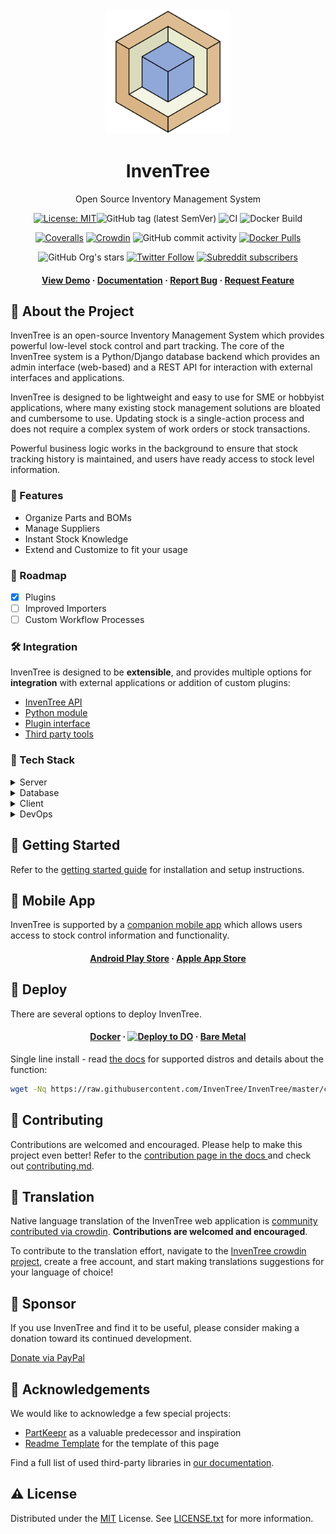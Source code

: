 <div align="center">
  <img src="images/logo/inventree.png" alt="InvenTree logo" width="200" height="auto" />
  <h1>InvenTree</h1>
  <p>Open Source Inventory Management System </p>

<!-- Badges -->
[![License: MIT](https://img.shields.io/badge/License-MIT-yellow.svg)](https://opensource.org/licenses/MIT)![GitHub tag (latest SemVer)](https://img.shields.io/github/v/tag/inventree/inventree)
![CI](https://github.com/inventree/inventree/actions/workflows/qc_checks.yaml/badge.svg)
![Docker Build](https://github.com/inventree/inventree/actions/workflows/docker.yaml/badge.svg)

[![Coveralls](https://img.shields.io/coveralls/github/inventree/InvenTree)](https://coveralls.io/github/inventree/InvenTree)
[![Crowdin](https://badges.crowdin.net/inventree/localized.svg)](https://crowdin.com/project/inventree)
![GitHub commit activity](https://img.shields.io/github/commit-activity/m/inventree/inventree)
[![Docker Pulls](https://img.shields.io/docker/pulls/inventree/inventree)](https://hub.docker.com/r/inventree/inventree)

![GitHub Org's stars](https://img.shields.io/github/stars/inventree?style=social)
[![Twitter Follow](https://img.shields.io/twitter/follow/inventreedb?style=social)](https://twitter.com/inventreedb)
[![Subreddit subscribers](https://img.shields.io/reddit/subreddit-subscribers/inventree?style=social)](https://www.reddit.com/r/InvenTree/)


<h4>
    <a href="https://demo.inventree.org/">View Demo</a>
  <span> · </span>
    <a href="https://inventree.readthedocs.io/en/latest/">Documentation</a>
  <span> · </span>
    <a href="https://github.com/inventree/InvenTree/issues/new?template=bug_report.md&title=[BUG]">Report Bug</a>
  <span> · </span>
    <a href="https://github.com/inventree/InvenTree/issues/new?template=feature_request.md&title=[FR]">Request Feature</a>
  </h4>
</div>

<!-- About the Project -->
## :star2: About the Project

InvenTree is an open-source Inventory Management System which provides powerful low-level stock control and part tracking. The core of the InvenTree system is a Python/Django database backend which provides an admin interface (web-based) and a REST API for interaction with external interfaces and applications.

InvenTree is designed to be lightweight and easy to use for SME or hobbyist applications, where many existing stock management solutions are bloated and cumbersome to use. Updating stock is a single-action process and does not require a complex system of work orders or stock transactions.

Powerful business logic works in the background to ensure that stock tracking history is maintained, and users have ready access to stock level information.

<!-- Features -->

### :dart: Features

- Organize Parts and BOMs
- Manage Suppliers
- Instant Stock Knowledge
- Extend and Customize to fit your usage

<!-- Roadmap -->
### :compass: Roadmap

* [x] Plugins
* [ ] Improved Importers
* [ ] Custom Workflow Processes

<!-- Integration -->
### :hammer_and_wrench: Integration

InvenTree is designed to be **extensible**, and provides multiple options for **integration** with external applications or addition of custom plugins:

* [InvenTree API](https://inventree.readthedocs.io/en/latest/extend/api/)
* [Python module](https://inventree.readthedocs.io/en/latest/extend/python)
* [Plugin interface](https://inventree.readthedocs.io/en/latest/extend/plugins)
* [Third party tools](https://inventree.readthedocs.io/en/latest/extend/integrate)

<!-- TechStack -->
### :space_invader: Tech Stack

<details>
  <summary>Server</summary>
  <ul>
    <li><a href="https://www.python.org/">Python</a></li>
    <li><a href="https://www.djangoproject.com/">Django</a></li>
    <li><a href="https://www.django-rest-framework.org/">DRF</a></li>
    <li><a href="https://django-q.readthedocs.io/">Django Q</a></li>
    <li><a href="https://django-allauth.readthedocs.io/">Django-Allauth</a></li>
  </ul>
</details>

<details>
<summary>Database</summary>
  <ul>
    <li><a href="https://www.postgresql.org/">PostgreSQL</a></li>
    <li><a href="https://www.mysql.com/">MySQL</a></li>
    <li><a href="https://www.sqlite.org/">SQLite</a></li>
    <li><a href="https://redis.io/">Redis</a></li>
  </ul>
</details>

<details>
  <summary>Client</summary>
  <ul>
    <li><a href="https://getbootstrap.com/">Bootstrap</a></li>
    <li><a href="https://jquery.com/">jQuery</a></li>
    <li><a href="https://bootstrap-table.com/">Bootstrap-Table</a></li>
  </ul>
</details>

<details>
<summary>DevOps</summary>
  <ul>
    <li><a href="https://hub.docker.com/r/inventree/inventree">Docker</a></li>
    <li><a href="https://crowdin.com/project/inventree">Crowdin</a></li>
    <li><a href="https://coveralls.io/github/inventree/InvenTree">Coveralls</a></li>
    <li><a href="https://packager.io/gh/inventree/InvenTree">Packager.io</a></li>
  </ul>
</details>

<!-- Getting Started -->
## 	:toolbox: Getting Started

Refer to the [getting started guide](https://inventree.readthedocs.io/en/latest/start/install/) for installation and setup instructions.

<!-- Mobile App -->
## 	:iphone: Mobile App

InvenTree is supported by a [companion mobile app](https://inventree.readthedocs.io/en/latest/app/app/) which allows users access to stock control information and functionality.

<div align="center"><h4>
    <a href="https://play.google.com/store/apps/details?id=inventree.inventree_app">Android Play Store</a>
     <span> · </span>
    <a href="https://apps.apple.com/au/app/inventree/id1581731101#?platform=iphone">Apple App Store</a>
</h4></div>

<!-- Deploy -->
## 	:train: Deploy

There are several options to deploy InvenTree.

<div align="center"><h4>
    <a href="https://inventree.readthedocs.io/en/latest/start/docker/">Docker</a>
    <span> · </span>
    <a href="https://marketplace.digitalocean.com/apps/inventree?refcode=d6172576d014"><img src="https://www.deploytodo.com/do-btn-blue-ghost.svg" alt="Deploy to DO" width="auto" height="40" /></a>
    <span> · </span>
    <a href="https://inventree.readthedocs.io/en/latest/start/install/">Bare Metal</a>
</h4></div>

Single line install - read [the docs](https://inventree.readthedocs.io/en/latest/start/installer/) for supported distros and details about the function:
```bash
wget -Nq https://raw.githubusercontent.com/InvenTree/InvenTree/master/contrib/install.sh && bash install.sh
```

<!-- Contributing -->
## :wave: Contributing

Contributions are welcomed and encouraged. Please help to make this project even better!
Refer to the [contribution page in the docs ](https://inventree.readthedocs.io/en/latest/contribute/) and check out [contributing.md](CONTRIBUTING.md).

<!-- Translation -->
## :scroll: Translation

Native language translation of the InvenTree web application is [community contributed via crowdin](https://crowdin.com/project/inventree). **Contributions are welcomed and encouraged**.

To contribute to the translation effort, navigate to the [InvenTree crowdin project](https://crowdin.com/project/inventree), create a free account, and start making translations suggestions for your language of choice!

<!-- Sponsor -->
## :money_with_wings: Sponsor

If you use InvenTree and find it to be useful, please consider making a donation toward its continued development.

[Donate via PayPal](https://paypal.me/inventree?locale.x=en_AU)

<!-- Acknowledgments -->
## :gem: Acknowledgements

We would like to acknowledge a few special projects:
 - [PartKeepr](https://github.com/partkeepr/PartKeepr) as a valuable predecessor and inspiration
 - [Readme Template](https://github.com/Louis3797/awesome-readme-template) for the template of this page

Find a full list of used third-party libraries in [our documentation](https://inventree.readthedocs.io/en/latest/credits/).

<!-- License -->
## :warning: License

Distributed under the [MIT](https://choosealicense.com/licenses/mit/) License. See [LICENSE.txt](https://github.com/inventree/InvenTree/blob/master/LICENSE) for more information.
